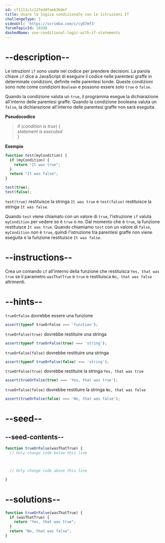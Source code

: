 ```yaml
---
id: cf1111c1c12feddfaeb3bdef
title: Usare la logica condizionale con le istruzioni If
challengeType: 1
videoUrl: 'https://scrimba.com/c/cy87mf3'
forumTopicId: 18348
dashedName: use-conditional-logic-with-if-statements
---
```


# --description--

Le istruzioni `if` sono usate nel codice per prendere decisioni. La parola chiave `if` dice a JavaScript di eseguire il codice nelle parentesi graffe in determinate condizioni, definite nelle parentesi tonde. Queste condizioni sono note come condizioni `Boolean` e possono essere solo `true` o `false`.

Quando la condizione valuta un `true`, il programma esegue la dichiarazione all'interno delle parentesi graffe. Quando la condizione booleana valuta un `false`, la dichiarazione all'interno delle parentesi graffe non sarà eseguita.

**Pseudocodice**

<blockquote>if (<i>condition is true</i>) {<br> <i>statement is executed</i><br>}</blockquote>

**Esempio**

```js
function test(myCondition) {
  if (myCondition) {
    return "It was true";
  }
  return "It was false";
}

test(true);
test(false);
```

`test(true)` restituisce la stringa `It was true` e `test(false)` restituisce la stringa `It was false`.

Quando `test` viene chiamato con un valore di `true`, l'istruzione `if` valuta `myCondition` per vedere se è `true` o no. Dal momento che è `true`, la funzione restituisce `It was true`. Quando chiamiamo `test` con un valore di `false`, `myCondition` *non* è `true`, quindi l'istruzione tra parentesi graffe non viene eseguita e la funzione restituisce `It was false`.

# --instructions--

Crea un comando `if` all'interno della funzione che restituisca `Yes, that was true` se il parametro `wasThatTrue` è `true` e restituisca `No, that was false` altrimenti.

# --hints--

`trueOrFalse` dovrebbe essere una funzione

```js
assert(typeof trueOrFalse === 'function');
```

`trueOrFalse(true)` dovrebbe restituire una stringa

```js
assert(typeof trueOrFalse(true) === 'string');
```

`trueOrFalse(false)` dovrebbe restituire una stringa

```js
assert(typeof trueOrFalse(false) === 'string');
```

`trueOrFalse(true)` dovrebbe restituire la stringa `Yes, that was true`

```js
assert(trueOrFalse(true) === 'Yes, that was true');
```

`trueOrFalse(false)` dovrebbe restituire la stringa `No, that was false`

```js
assert(trueOrFalse(false) === 'No, that was false');
```

# --seed--

## --seed-contents--

```js
function trueOrFalse(wasThatTrue) {
  // Only change code below this line



  // Only change code above this line

}
```

# --solutions--

```js
function trueOrFalse(wasThatTrue) {
  if (wasThatTrue) {
    return "Yes, that was true";
  }
  return "No, that was false";
}
```
